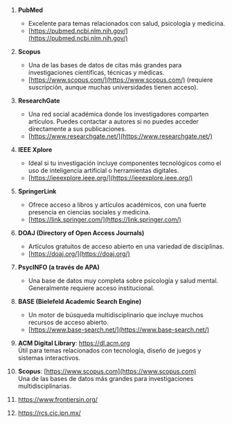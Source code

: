 
1. **PubMed**
    
    - Excelente para temas relacionados con salud, psicología y medicina.
    - [https://pubmed.ncbi.nlm.nih.gov/](https://pubmed.ncbi.nlm.nih.gov/)
2. **Scopus**
    
    - Una de las bases de datos de citas más grandes para investigaciones científicas, técnicas y médicas.
    - [https://www.scopus.com/](https://www.scopus.com/) (requiere suscripción, aunque muchas universidades tienen acceso).
3. **ResearchGate**
    
    - Una red social académica donde los investigadores comparten artículos. Puedes contactar a autores si no puedes acceder directamente a sus publicaciones.
    - [https://www.researchgate.net/](https://www.researchgate.net/)
4. **IEEE Xplore**
    
    - Ideal si tu investigación incluye componentes tecnológicos como el uso de inteligencia artificial o herramientas digitales.
    - [https://ieeexplore.ieee.org/](https://ieeexplore.ieee.org/)
5. **SpringerLink**
    
    - Ofrece acceso a libros y artículos académicos, con una fuerte presencia en ciencias sociales y medicina.
    - [https://link.springer.com/](https://link.springer.com/)
6. **DOAJ (Directory of Open Access Journals)**
    
    - Artículos gratuitos de acceso abierto en una variedad de disciplinas.
    - [https://doaj.org/](https://doaj.org/)
7. **PsycINFO (a través de APA)**
    
    - Una base de datos muy completa sobre psicología y salud mental. Generalmente requiere acceso institucional.
8. **BASE (Bielefeld Academic Search Engine)**
    
    - Un motor de búsqueda multidisciplinario que incluye muchos recursos de acceso abierto.
    - [https://www.base-search.net/](https://www.base-search.net/)
9.  **ACM Digital Library**: https://dl.acm.org  
    Útil para temas relacionados con tecnología, diseño de juegos y sistemas interactivos.
    
10. **Scopus**: [https://www.scopus.com](https://www.scopus.com)  
    Una de las bases de datos más grandes para investigaciones multidisciplinarias.

11. https://www.frontiersin.org/
12. https://rcs.cic.ipn.mx/


